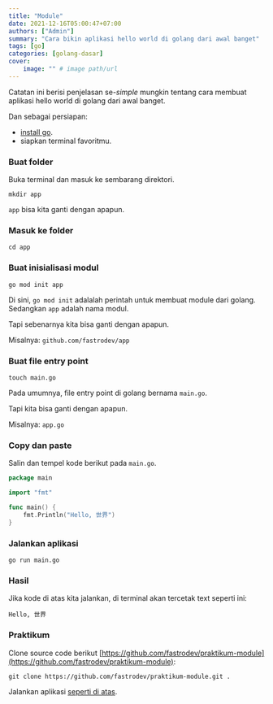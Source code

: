 ```yaml
---
title: "Module"
date: 2021-12-16T05:00:47+07:00
authors: ["Admin"]
summary: "Cara bikin aplikasi hello world di golang dari awal banget"
tags: [go]
categories: [golang-dasar]
cover:
    image: "" # image path/url
---
```


Catatan ini berisi penjelasan se-*simple* mungkin tentang cara membuat aplikasi hello world di golang dari awal banget.

Dan sebagai persiapan: 
- [install go](https://go.dev/doc/install).
- siapkan terminal favoritmu.

### Buat folder
Buka terminal dan masuk ke sembarang direktori.
```shell
mkdir app
```
`app` bisa kita ganti dengan apapun.

### Masuk ke folder
```shell
cd app
```

### Buat inisialisasi modul
```shell
go mod init app
```
Di sini, `go mod init` adalalah perintah untuk membuat module dari golang. Sedangkan `app` adalah nama modul. 

Tapi sebenarnya kita bisa ganti dengan apapun. 

Misalnya: `github.com/fastrodev/app`

### Buat file entry point
```shell
touch main.go
```
Pada umumnya, file entry point di golang bernama `main.go`. 

Tapi kita bisa ganti dengan apapun. 

Misalnya: `app.go`

### Copy dan paste
Salin dan tempel kode berikut pada `main.go`.
```go
package main

import "fmt"

func main() {
	fmt.Println("Hello, 世界")
}
```

### Jalankan aplikasi
```shell
go run main.go
```

### Hasil
Jika kode di atas kita jalankan, di terminal akan tercetak text seperti ini:
```shell
Hello, 世界
```

### Praktikum

Clone source code berikut [https://github.com/fastrodev/praktikum-module](https://github.com/fastrodev/praktikum-module):
```shell
git clone https://github.com/fastrodev/praktikum-module.git .
```

Jalankan aplikasi [seperti di atas](#jalankan-aplikasi).







